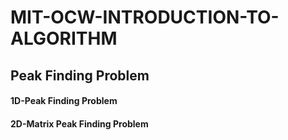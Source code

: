 # MIT-OCW-INTRODUCTION-TO-ALGORITHM
## Peak Finding Problem
#### 1D-Peak Finding Problem
#### 2D-Matrix Peak Finding Problem
